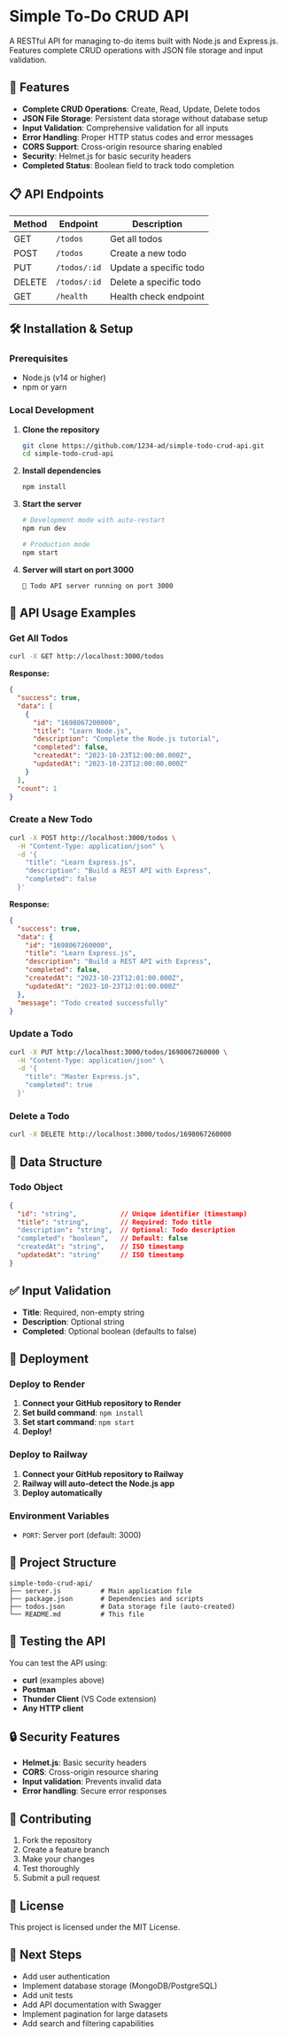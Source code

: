 # Simple To-Do CRUD API

A RESTful API for managing to-do items built with Node.js and Express.js. Features complete CRUD operations with JSON file storage and input validation.

## 🚀 Features

- **Complete CRUD Operations**: Create, Read, Update, Delete todos
- **JSON File Storage**: Persistent data storage without database setup
- **Input Validation**: Comprehensive validation for all inputs
- **Error Handling**: Proper HTTP status codes and error messages
- **CORS Support**: Cross-origin resource sharing enabled
- **Security**: Helmet.js for basic security headers
- **Completed Status**: Boolean field to track todo completion

## 📋 API Endpoints

| Method | Endpoint | Description |
|--------|----------|-------------|
| GET | `/todos` | Get all todos |
| POST | `/todos` | Create a new todo |
| PUT | `/todos/:id` | Update a specific todo |
| DELETE | `/todos/:id` | Delete a specific todo |
| GET | `/health` | Health check endpoint |

## 🛠️ Installation & Setup

### Prerequisites
- Node.js (v14 or higher)
- npm or yarn

### Local Development

1. **Clone the repository**
   ```bash
   git clone https://github.com/1234-ad/simple-todo-crud-api.git
   cd simple-todo-crud-api
   ```

2. **Install dependencies**
   ```bash
   npm install
   ```

3. **Start the server**
   ```bash
   # Development mode with auto-restart
   npm run dev
   
   # Production mode
   npm start
   ```

4. **Server will start on port 3000**
   ```
   🚀 Todo API server running on port 3000
   ```

## 📝 API Usage Examples

### Get All Todos
```bash
curl -X GET http://localhost:3000/todos
```

**Response:**
```json
{
  "success": true,
  "data": [
    {
      "id": "1698067200000",
      "title": "Learn Node.js",
      "description": "Complete the Node.js tutorial",
      "completed": false,
      "createdAt": "2023-10-23T12:00:00.000Z",
      "updatedAt": "2023-10-23T12:00:00.000Z"
    }
  ],
  "count": 1
}
```

### Create a New Todo
```bash
curl -X POST http://localhost:3000/todos \
  -H "Content-Type: application/json" \
  -d '{
    "title": "Learn Express.js",
    "description": "Build a REST API with Express",
    "completed": false
  }'
```

**Response:**
```json
{
  "success": true,
  "data": {
    "id": "1698067260000",
    "title": "Learn Express.js",
    "description": "Build a REST API with Express",
    "completed": false,
    "createdAt": "2023-10-23T12:01:00.000Z",
    "updatedAt": "2023-10-23T12:01:00.000Z"
  },
  "message": "Todo created successfully"
}
```

### Update a Todo
```bash
curl -X PUT http://localhost:3000/todos/1698067260000 \
  -H "Content-Type: application/json" \
  -d '{
    "title": "Master Express.js",
    "completed": true
  }'
```

### Delete a Todo
```bash
curl -X DELETE http://localhost:3000/todos/1698067260000
```

## 🔧 Data Structure

### Todo Object
```json
{
  "id": "string",           // Unique identifier (timestamp)
  "title": "string",        // Required: Todo title
  "description": "string",  // Optional: Todo description
  "completed": "boolean",   // Default: false
  "createdAt": "string",    // ISO timestamp
  "updatedAt": "string"     // ISO timestamp
}
```

## ✅ Input Validation

- **Title**: Required, non-empty string
- **Description**: Optional string
- **Completed**: Optional boolean (defaults to false)

## 🚀 Deployment

### Deploy to Render

1. **Connect your GitHub repository to Render**
2. **Set build command**: `npm install`
3. **Set start command**: `npm start`
4. **Deploy!**

### Deploy to Railway

1. **Connect your GitHub repository to Railway**
2. **Railway will auto-detect the Node.js app**
3. **Deploy automatically**

### Environment Variables

- `PORT`: Server port (default: 3000)

## 📁 Project Structure

```
simple-todo-crud-api/
├── server.js          # Main application file
├── package.json       # Dependencies and scripts
├── todos.json         # Data storage file (auto-created)
└── README.md          # This file
```

## 🧪 Testing the API

You can test the API using:
- **curl** (examples above)
- **Postman**
- **Thunder Client** (VS Code extension)
- **Any HTTP client**

## 🔒 Security Features

- **Helmet.js**: Basic security headers
- **CORS**: Cross-origin resource sharing
- **Input validation**: Prevents invalid data
- **Error handling**: Secure error responses

## 🤝 Contributing

1. Fork the repository
2. Create a feature branch
3. Make your changes
4. Test thoroughly
5. Submit a pull request

## 📄 License

This project is licensed under the MIT License.

## 🎯 Next Steps

- Add user authentication
- Implement database storage (MongoDB/PostgreSQL)
- Add unit tests
- Add API documentation with Swagger
- Implement pagination for large datasets
- Add search and filtering capabilities